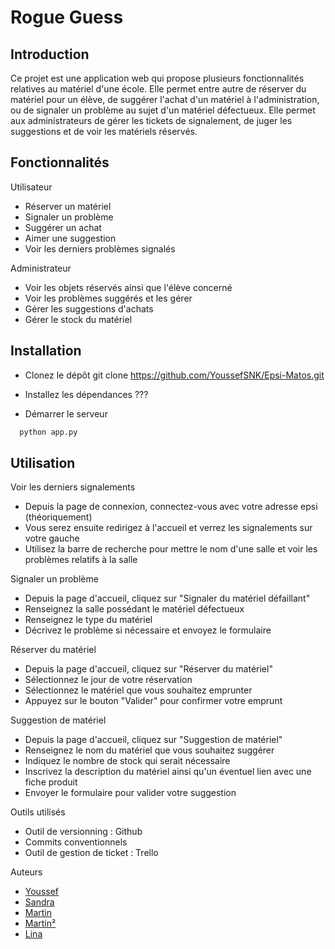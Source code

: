 # Rogue Guess

## Introduction

Ce projet est une application web qui propose plusieurs fonctionnalités relatives au matériel d'une école.
Elle permet entre autre de réserver du matériel pour un élève, de suggérer l'achat d'un matériel à l'administration, ou de signaler un problème au sujet d'un matériel défectueux.
Elle permet aux administrateurs de gérer les tickets de signalement, de juger les suggestions et de voir les matériels réservés.

## Fonctionnalités

Utilisateur

- Réserver un matériel
- Signaler un problème
- Suggérer un achat
- Aimer une suggestion
- Voir les derniers problèmes signalés

Administrateur

- Voir les objets réservés ainsi que l'élève concerné
- Voir les problèmes suggérés et les gérer
- Gérer les suggestions d'achats
- Gérer le stock du matériel

## Installation

- Clonez le dépôt
  git clone https://github.com/YoussefSNK/Epsi-Matos.git

- Installez les dépendances
  ???

- Démarrer le serveur

```bash
  python app.py
```

## Utilisation

Voir les derniers signalements

- Depuis la page de connexion, connectez-vous avec votre adresse epsi (théoriquement)
- Vous serez ensuite redirigez à l'accueil et verrez les signalements sur votre gauche
- Utilisez la barre de recherche pour mettre le nom d'une salle et voir les problèmes relatifs à la salle

Signaler un problème

- Depuis la page d'accueil, cliquez sur "Signaler du matériel défaillant"
- Renseignez la salle possédant le matériel défectueux
- Renseignez le type du matériel
- Décrivez le problème si nécessaire et envoyez le formulaire

Réserver du matériel

- Depuis la page d'accueil, cliquez sur "Réserver du matériel"
- Sélectionnez le jour de votre réservation
- Sélectionnez le matériel que vous souhaitez emprunter
- Appuyez sur le bouton "Valider" pour confirmer votre emprunt

Suggestion de matériel

- Depuis la page d'accueil, cliquez sur "Suggestion de matériel"
- Renseignez le nom du matériel que vous souhaitez suggérer
- Indiquez le nombre de stock qui serait nécessaire
- Inscrivez la description du matériel ainsi qu'un éventuel lien avec une fiche produit
- Envoyer le formulaire pour valider votre suggestion

Outils utilisés

- Outil de versionning : Github
- Commits conventionnels
- Outil de gestion de ticket : Trello

Auteurs

- [Youssef](https://github.com/YoussefSNK)
- [Sandra](https://github.com/ssndrss)
- [Martin](https://github.com/Nawaank)
- [Martin²](https://github.com/Martin1335)
- [Lina](https://github.com/linnaa-a)
